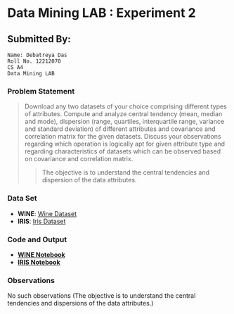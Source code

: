 # Data Mining LAB : Experiment 2

##  Submitted By:
```
Name: Debatreya Das
Roll No. 12212070
CS A4
Data Mining LAB
```

### Problem Statement
>Download any two datasets of your choice comprising different 
types of attributes. Compute and analyze central tendency (mean, median 
and mode), dispersion (range, quartiles, interquartile range, variance and 
standard deviation) of different attributes and covariance and correlation 
matrix for the given datasets. Discuss your observations regarding which 
operation is logically apt for given attribute type and regarding 
characteristics of datasets which can be observed based on covariance and 
correlation matrix.
>>The objective is to understand the central tendencies and dispersion of the data attributes.

### Data Set
- **WINE**: [Wine Dataset](../wine/wine.data)
- **IRIS**: [Iris Dataset](../iris/iris.data)

### Code and Output
- **[WINE Notebook](./wine-index.ipynb)**
- **[IRIS Notebook](./iris-index.ipynb)**

### Observations
No such observations (The objective is to understand the central tendencies and dispersions of the data attributes.)